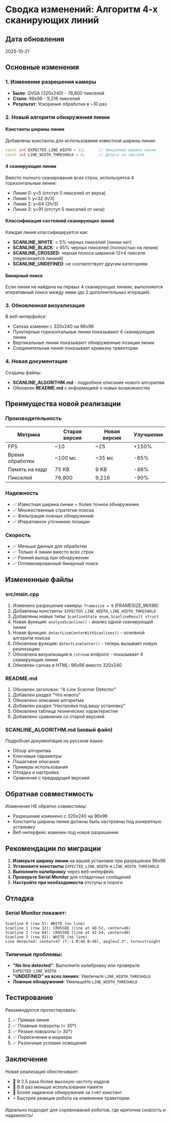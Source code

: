 # Сводка изменений: Алгоритм 4-х сканирующих линий

## Дата обновления
2025-10-21

## Основные изменения

### 1. Изменение разрешения камеры
- **Было**: QVGA (320x240) - 76,800 пикселей
- **Стало**: 96x96 - 9,216 пикселей
- **Результат**: Ускорение обработки в ~10 раз

### 2. Новый алгоритм обнаружения линии

#### Константы ширины линии
Добавлены константы для использования известной ширины линии:
```cpp
const int EXPECTED_LINE_WIDTH = 12;      // Ожидаемая ширина линии
const int LINE_WIDTH_THRESHOLD = 4;      // Допуск ±4 пикселя
```

#### 4 сканирующие линии
Вместо полного сканирования всех строк, используется 4 горизонтальные линии:
- Линия 0: y=5 (отступ 5 пикселей от верха)
- Линия 1: y=32 (h/3)
- Линия 2: y=64 (2h/3)
- Линия 3: y=91 (отступ 5 пикселей от низа)

#### Классификация состояний сканирующих линий
Каждая линия классифицируется как:
- **SCANLINE_WHITE**: < 5% черных пикселей (линии нет)
- **SCANLINE_BLACK**: > 95% черных пикселей (полностью на линии)
- **SCANLINE_CROSSED**: черная полоса шириной 12±4 пикселя (пересекается линией)
- **SCANLINE_UNDEFINED**: не соответствует другим категориям

#### Бинарный поиск
Если линия не найдена на первых 4 сканирующих линиях, выполняется итеративный поиск между ними (до 2 дополнительных итераций).

### 3. Обновленная визуализация

В веб-интерфейсе:
- Canvas изменен с 320x240 на 96x96
- Пунктирные горизонтальные линии показывают 4 сканирующие линии
- Вертикальные линии показывают обнаруженные позиции линии
- Соединительная линия показывает кривизну траектории

### 4. Новая документация

Созданы файлы:
- **SCANLINE_ALGORITHM.md** - подробное описание нового алгоритма
- Обновлен **README.md** с информацией о новых возможностях

## Преимущества новой реализации

### Производительность
| Метрика | Старая версия | Новая версия | Улучшение |
|---------|---------------|--------------|-----------|
| FPS | ~10 | ~25 | +150% |
| Время обработки | ~100 мс | ~35 мс | -65% |
| Память на кадр | 75 KB | 9 KB | -88% |
| Пикселей | 76,800 | 9,216 | -90% |

### Надежность
- ✅ Известная ширина линии = более точное обнаружение
- ✅ Множественные стратегии поиска
- ✅ Фильтрация ложных обнаружений
- ✅ Итеративное уточнение позиции

### Скорость
- ✅ Меньше данных для обработки
- ✅ Только 4 линии вместо всех строк
- ✅ Ранний выход при обнаружении
- ✅ Оптимизированный бинарный поиск

## Измененные файлы

### src/main.cpp
1. Изменено разрешение камеры: `framesize = 0` (FRAMESIZE_96X96)
2. Добавлены константы: `EXPECTED_LINE_WIDTH`, `LINE_WIDTH_THRESHOLD`
3. Добавлены новые типы: `ScanlineState enum`, `ScanlineResult struct`
4. Новая функция: `analyzeScanline()` - анализ одной сканирующей линии
5. Новая функция: `detectLineCenterWithScanlines()` - основной алгоритм поиска
6. Обновлена функция: `detectLineCenter()` - теперь вызывает новую реализацию
7. Обновлена визуализация в `/stream` endpoint - показывает 4 сканирующие линии
8. Обновлен canvas в HTML: 96x96 вместо 320x240

### README.md
1. Обновлен заголовок: "4-Line Scanner Detector"
2. Добавлен раздел "Что нового"
3. Обновлено описание алгоритма
4. Добавлен раздел "Настройка под вашу установку"
5. Обновлена таблица технических характеристик
6. Добавлено сравнение со старой версией

### SCANLINE_ALGORITHM.md (новый файл)
Подробная документация на русском языке:
- Обзор алгоритма
- Ключевые параметры
- Пошаговое описание
- Примеры использования
- Отладка и настройка
- Сравнение с предыдущей версией

## Обратная совместимость

Изменения НЕ обратно совместимы:
- Разрешение изменено с 320x240 на 96x96
- Константы ширины линии должны быть настроены под конкретную установку
- Веб-интерфейс изменен под новое разрешение

## Рекомендации по миграции

1. **Измерьте ширину линии** на вашей установке при разрешении 96x96
2. **Установите константы** `EXPECTED_LINE_WIDTH` и `LINE_WIDTH_THRESHOLD`
3. **Выполните калибровку** через веб-интерфейс
4. **Проверьте Serial Monitor** для отладочных сообщений
5. **Настройте при необходимости** отступы и пороги

## Отладка

### Serial Monitor покажет:
```
Scanline 0 (row 5): WHITE (no line)
Scanline 1 (row 32): CROSSED (line at 40-52, center=46)
Scanline 2 (row 64): CROSSED (line at 42-54, center=48)
Scanline 3 (row 91): WHITE (no line)
Line detected: center=47 (T:-1 M:46 B:48), angle=2.3°, turn=straight
```

### Типичные проблемы:
- **"No line detected"**: Выполните калибровку или проверьте `EXPECTED_LINE_WIDTH`
- **"UNDEFINED" на всех линиях**: Увеличьте `LINE_WIDTH_THRESHOLD`
- **Ложные обнаружения**: Уменьшите `LINE_WIDTH_THRESHOLD`

## Тестирование

Рекомендуется протестировать:
1. ✅ Прямая линия
2. ✅ Плавные повороты (< 30°)
3. ✅ Резкие повороты (> 30°)
4. ✅ Пересечения и маркеры
5. ✅ Различные условия освещения

## Заключение

Новая реализация обеспечивает:
- 🚀 В 2.5 раза более высокую частоту кадров
- 💾 В 8 раз меньше использования памяти
- 🎯 Более надежное обнаружение за счет констант
- ⚡ Быстрее реакция робота на изменения траектории

Идеально подходит для соревнований роботов, где критична скорость и надежность!

